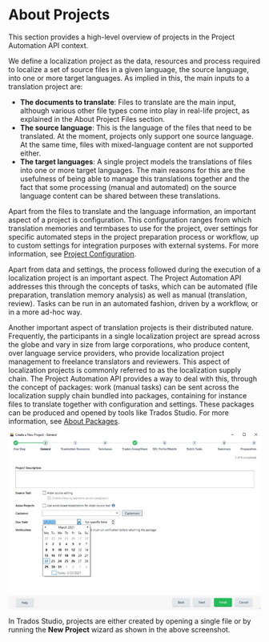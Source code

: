 About Projects
====
This section provides a high-level overview of projects in the Project Automation API context.

We define a localization project as the data, resources and process required to localize a set of source files in a given language, the source language, into one or more target languages. As implied in this, the main inputs to a translation project are:

* **The documents to translate**: Files to translate are the main input, although various other file types come into play in real-life project, as explained in the About Project Files section.
* **The source language**: This is the language of the files that need to be translated. At the moment, projects only support one source language. At the same time, files with mixed-language content are not supported either.
* **The target languages**: A single project models the translations of files into one or more target languages. The main reasons for this are the usefulness of being able to manage this translations together and the fact that some processing (manual and automated) on the source language content can be shared between these translations.


Apart from the files to translate and the language information, an important aspect of a project is configuration. This configuration ranges from which translation memories and termbases to use for the project, over settings for specific automated steps in the project preparation process or workflow, up to custom settings for integration purposes with external systems. For more information, see [Project Configuration](project_configuration.md).

Apart from data and settings, the process followed during the execution of a localization project is an important aspect. The Project Automation API addresses this through the concepts of tasks, which can be automated (file preparation, translation memory analysis) as well as manual (translation, review). Tasks can be run in an automated fashion, driven by a workflow, or in a more ad-hoc way.

Another important aspect of translation projects is their distributed nature. Frequently, the participants in a single localization project are spread across the globe and vary in size from large corporations, who produce content, over language service providers, who provide localization project management to freelance translators and reviewers. This aspect of localization projects is commonly referred to as the localization supply chain. The Project Automation API provides a way to deal with this, through the concept of packages: work (manual tasks) can be sent across the localization supply chain bundled into packages, containing for instance files to translate together with configuration and settings. These packages can be produced and opened by tools like Trados Studio. For more information, see [About Packages](about_packages.md).

<img style="display:block; " src="images/NewProject01.jpg"/>

In Trados Studio, projects are either created by opening a single file or by running the **New Project** wizard as shown in the above screenshot.